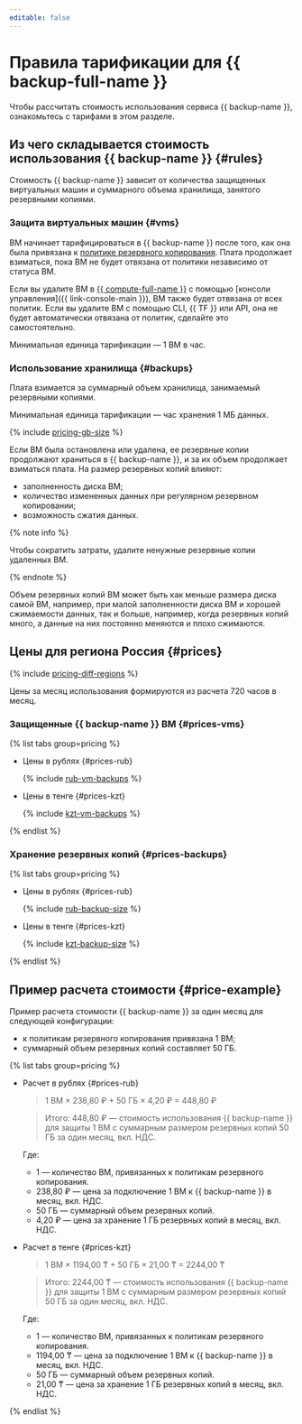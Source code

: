 ```yaml
---
editable: false
---
```


# Правила тарификации для {{ backup-full-name }}



Чтобы рассчитать стоимость использования сервиса {{ backup-name }}, ознакомьтесь с тарифами в этом разделе.

## Из чего складывается стоимость использования {{ backup-name }} {#rules}

Стоимость {{ backup-name }} зависит от количества защищенных виртуальных машин и суммарного объема хранилища, занятого резервными копиями.

### Защита виртуальных машин {#vms}

ВМ начинает тарифицироваться в {{ backup-name }} после того, как она была привязана к [политике резервного копирования](./concepts/policy.md). Плата продолжает взиматься, пока ВМ не будет отвязана от политики независимо от статуса ВМ. 

Если вы удалите ВМ в [{{ compute-full-name }}](../compute/) с помощью [консоли управления]({{ link-console-main }}), ВМ также будет отвязана от всех политик. Если вы удалите ВМ с помощью CLI, {{ TF }} или API, она не будет автоматически отвязана от политик, сделайте это самостоятельно.

Минимальная единица тарификации — 1 ВМ в час.

### Использование хранилища {#backups}

Плата взимается за суммарный объем хранилища, занимаемый резервными копиями.

Минимальная единица тарификации — час хранения 1 МБ данных.

{% include [pricing-gb-size](../_includes/pricing-gb-size.md) %}

Если ВМ была остановлена или удалена, ее резервные копии продолжают храниться в {{ backup-name }}, и за их объем продолжает взиматься плата. На размер резервных копий влияют:
* заполненность диска ВМ;
* количество измененных данных при регулярном резервном копировании;
* возможность сжатия данных.

{% note info %}

Чтобы сократить затраты, удалите ненужные резервные копии удаленных ВМ. 

{% endnote %}

Объем резервных копий ВМ может быть как меньше размера диска самой ВМ, например, при малой заполненности диска ВМ и хорошей сжимаемости данных, так и больше, например, когда резервных копий много, а данные на них постоянно меняются и плохо сжимаются.

## Цены для региона Россия {#prices}


{% include [pricing-diff-regions](../_includes/pricing-diff-regions.md) %}


Цены за месяц использования формируются из расчета 720 часов в месяц.

### Защищенные {{ backup-name }} ВМ {#prices-vms}


{% list tabs group=pricing %}

- Цены в рублях {#prices-rub}

  {% include [rub-vm-backups](../_pricing/backup/rub-vm-backups.md) %}

- Цены в тенге {#prices-kzt}

  {% include [kzt-vm-backups](../_pricing/backup/kzt-vm-backups.md) %}

{% endlist %}



### Хранение резервных копий {#prices-backups}


{% list tabs group=pricing %}

- Цены в рублях {#prices-rub}

  {% include [rub-backup-size](../_pricing/backup/rub-backup-size.md) %}

- Цены в тенге {#prices-kzt}

  {% include [kzt-backup-size](../_pricing/backup/kzt-backup-size.md) %}

{% endlist %}



## Пример расчета стоимости {#price-example}

Пример расчета стоимости {{ backup-name }} за один месяц для следующей конфигурации:
* к политикам резервного копирования привязана 1 ВМ; 
* суммарный объем резервных копий составляет 50 ГБ.


{% list tabs group=pricing %}

- Расчет в рублях {#prices-rub}

  > 1 ВМ × 238,80 ₽ + 50 ГБ × 4,20 ₽ = 448,80 ₽

  > Итого: 448,80 ₽ — стоимость использования {{ backup-name }} для защиты 1 ВМ с суммарным размером резервных копий 50 ГБ за один месяц, вкл. НДС.

  Где:
  * 1 — количество ВМ, привязанных к политикам резервного копирования.
  * 238,80 ₽ — цена за подключение 1 ВМ к {{ backup-name }} в месяц, вкл. НДС.
  * 50 ГБ — суммарный объем резервных копий.
  * 4,20 ₽ — цена за хранение 1 ГБ резервных копий в месяц, вкл. НДС.

- Расчет в тенге {#prices-kzt}

  > 1 ВМ × 1194,00 ₸ + 50 ГБ × 21,00 ₸ = 2244,00 ₸

  > Итого: 2244,00 ₸ — стоимость использования {{ backup-name }} для защиты 1 ВМ с суммарным размером резервных копий 50 ГБ за один месяц, вкл. НДС.

  Где:
  * 1 — количество ВМ, привязанных к политикам резервного копирования.
  * 1194,00 ₸ — цена за подключение 1 ВМ к {{ backup-name }} в месяц, вкл. НДС.
  * 50 ГБ — суммарный объем резервных копий.
  * 21,00 ₸ — цена за хранение 1 ГБ резервных копий в месяц, вкл. НДС.

{% endlist %}


